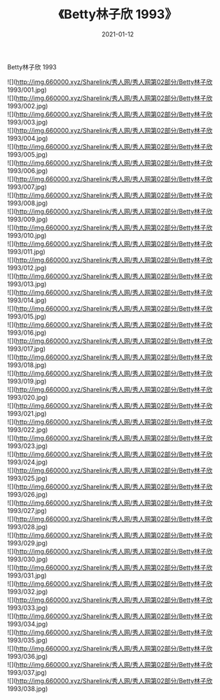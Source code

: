 ﻿---
layout: post
title:  《Betty林子欣 1993》
date:   2021-01-12
img: http://img.660000.xyz/Sharelink/秀人网/秀人网第02部分/Betty林子欣 1993/000.jpg
categories: [美女, 清纯, 唯美]
---

Betty林子欣 1993

  ![](http://img.660000.xyz/Sharelink/秀人网/秀人网第02部分/Betty林子欣 1993/001.jpg) <br> ![](http://img.660000.xyz/Sharelink/秀人网/秀人网第02部分/Betty林子欣 1993/002.jpg) <br> ![](http://img.660000.xyz/Sharelink/秀人网/秀人网第02部分/Betty林子欣 1993/003.jpg) <br> ![](http://img.660000.xyz/Sharelink/秀人网/秀人网第02部分/Betty林子欣 1993/004.jpg) <br> ![](http://img.660000.xyz/Sharelink/秀人网/秀人网第02部分/Betty林子欣 1993/005.jpg) <br> ![](http://img.660000.xyz/Sharelink/秀人网/秀人网第02部分/Betty林子欣 1993/006.jpg) <br> ![](http://img.660000.xyz/Sharelink/秀人网/秀人网第02部分/Betty林子欣 1993/007.jpg) <br> ![](http://img.660000.xyz/Sharelink/秀人网/秀人网第02部分/Betty林子欣 1993/008.jpg) <br> ![](http://img.660000.xyz/Sharelink/秀人网/秀人网第02部分/Betty林子欣 1993/009.jpg) <br> ![](http://img.660000.xyz/Sharelink/秀人网/秀人网第02部分/Betty林子欣 1993/010.jpg) <br> ![](http://img.660000.xyz/Sharelink/秀人网/秀人网第02部分/Betty林子欣 1993/011.jpg) <br> ![](http://img.660000.xyz/Sharelink/秀人网/秀人网第02部分/Betty林子欣 1993/012.jpg) <br> ![](http://img.660000.xyz/Sharelink/秀人网/秀人网第02部分/Betty林子欣 1993/013.jpg) <br> ![](http://img.660000.xyz/Sharelink/秀人网/秀人网第02部分/Betty林子欣 1993/014.jpg) <br> ![](http://img.660000.xyz/Sharelink/秀人网/秀人网第02部分/Betty林子欣 1993/015.jpg) <br> ![](http://img.660000.xyz/Sharelink/秀人网/秀人网第02部分/Betty林子欣 1993/016.jpg) <br> ![](http://img.660000.xyz/Sharelink/秀人网/秀人网第02部分/Betty林子欣 1993/017.jpg) <br> ![](http://img.660000.xyz/Sharelink/秀人网/秀人网第02部分/Betty林子欣 1993/018.jpg) <br> ![](http://img.660000.xyz/Sharelink/秀人网/秀人网第02部分/Betty林子欣 1993/019.jpg) <br> ![](http://img.660000.xyz/Sharelink/秀人网/秀人网第02部分/Betty林子欣 1993/020.jpg) <br> ![](http://img.660000.xyz/Sharelink/秀人网/秀人网第02部分/Betty林子欣 1993/021.jpg) <br> ![](http://img.660000.xyz/Sharelink/秀人网/秀人网第02部分/Betty林子欣 1993/022.jpg) <br> ![](http://img.660000.xyz/Sharelink/秀人网/秀人网第02部分/Betty林子欣 1993/023.jpg) <br> ![](http://img.660000.xyz/Sharelink/秀人网/秀人网第02部分/Betty林子欣 1993/024.jpg) <br> ![](http://img.660000.xyz/Sharelink/秀人网/秀人网第02部分/Betty林子欣 1993/025.jpg) <br> ![](http://img.660000.xyz/Sharelink/秀人网/秀人网第02部分/Betty林子欣 1993/026.jpg) <br> ![](http://img.660000.xyz/Sharelink/秀人网/秀人网第02部分/Betty林子欣 1993/027.jpg) <br> ![](http://img.660000.xyz/Sharelink/秀人网/秀人网第02部分/Betty林子欣 1993/028.jpg) <br> ![](http://img.660000.xyz/Sharelink/秀人网/秀人网第02部分/Betty林子欣 1993/029.jpg) <br> ![](http://img.660000.xyz/Sharelink/秀人网/秀人网第02部分/Betty林子欣 1993/030.jpg) <br> ![](http://img.660000.xyz/Sharelink/秀人网/秀人网第02部分/Betty林子欣 1993/031.jpg) <br> ![](http://img.660000.xyz/Sharelink/秀人网/秀人网第02部分/Betty林子欣 1993/032.jpg) <br> ![](http://img.660000.xyz/Sharelink/秀人网/秀人网第02部分/Betty林子欣 1993/033.jpg) <br> ![](http://img.660000.xyz/Sharelink/秀人网/秀人网第02部分/Betty林子欣 1993/034.jpg) <br> ![](http://img.660000.xyz/Sharelink/秀人网/秀人网第02部分/Betty林子欣 1993/035.jpg) <br> ![](http://img.660000.xyz/Sharelink/秀人网/秀人网第02部分/Betty林子欣 1993/036.jpg) <br> ![](http://img.660000.xyz/Sharelink/秀人网/秀人网第02部分/Betty林子欣 1993/037.jpg) <br> ![](http://img.660000.xyz/Sharelink/秀人网/秀人网第02部分/Betty林子欣 1993/038.jpg) <br>